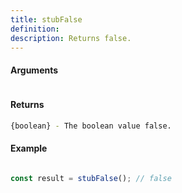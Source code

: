 ```yaml
---
title: stubFalse
definition: 
description: Returns false.
---
```



#### Arguments


```bash

```


#### Returns


```bash
{boolean} - The boolean value false.
```


#### Example


```ts
const result = stubFalse(); // false
```